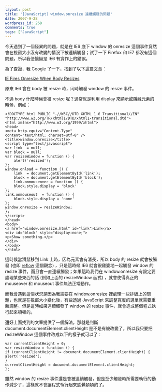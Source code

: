 ```yaml
---
layout: post
title: '[JavaScript] window.onresize 連續觸發的問題'
date: 2007-9-28
wordpress_id: 268
comments: true
tags: ["JavaScript"]
---
```


今天遇到了一個怪異的問題，就是在 IE6 底下 window 的 onresize 這個事件竟然會在視窗大小沒有改變的情況下被連續觸發；試了一下 Firefox 和 IE7 都沒有這個問題，所以我便懷疑是 IE6 有實作上的錯誤。

為了查證，我 Google 了一下，找到了以下這篇文章：

[IE Fires Onresize When Body Resizes](http://snook.ca/archives/javascript/ie6_fires_onresize/)

原來 IE6 會在 body 被 resize 時，同時觸發 window 的 resize 事件。

<!--more-->

不過 body 什麼時候會被 resize 呢？通常就是利用 display 來顯示或隱藏元素的時候，例如： 

```
<!DOCTYPE html PUBLIC "-//W3C//DTD XHTML 1.0 Transitional//EN"
"http://www.w3.org/TR/xhtml1/DTD/xhtml1-transitional.dtd">
<html xmlns="http://www.w3.org/1999/xhtml">
<head>
<meta http-equiv="Content-Type"
content="text/html; charset=utf-8" />
<title>window.onresize</title>
<script type="text/javascript">
var link  = null;
var block = null;
var resizeWindow = function () {
    alert('resized');
};
window.onload = function () {
    link  = document.getElementById('link');
    block = document.getElementById('block');
    link.onmouseover = function () {
    block.style.display = 'block'
};
link.onmouseout  = function () {
    block.style.display = 'none'
};
window.onresize = resizeWindow;
};
</script>
</head>
<body>
<a href="window.onresize.html" id="link">Link</a>
<div id="block" style="display:none;">
<p>Show something.</p>
</div>
</body>
</html>

```

這時候當滑鼠移到 Link 上時，因為元素會有消長，所以 body 的 resize 就會被觸發 (也即 [reflow](http://realazy.org/blog/2007/09/09/reflow/) 這個觀念) ，只是這時候 IE6 就會很雞婆地一起觸發 window 的 resize 事件，而且會一直連續觸發；如果這時我們在 window.onresize 有設定要處理某些東西的話 (例如上面的 resizeWindow 函式) ，就會使得真正的 mouseover 和 mouseout 事件無法正常動作。

而我會遇到這個狀況是因為我需要在 window.onresize 裡處理一些排版上的問題，也就是在視窗大小變化後，有些透過 JavaScript 來調整寬度的選單就需要重新調整。但是這時如果連續觸發了 window 的 resize 事件，就會造成整個程式執行起來頓頓的。

還好上面找到的文章提供了一個解法，那就是判斷 document.documentElement.clientHeight 是不是有被改變了。所以我只要把 resizeWindow 這個事件改成以下的樣子就可以了：

```
var currentClientHeight = 0;
var resizeWindow = function () {
if (currentClientHeight != document.documentElement.clientHeight) {
alert('resized');
}
currentClientHeight = document.documentElement.clientHeight;
};

```

雖然 window 的 resize 事件還是會被連續觸發，但是至少觸發時所需要執行的動作減少了，這樣就不會讓程式執行起來感覺頓頓的了。 
